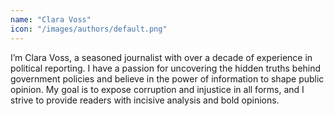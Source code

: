 ```yaml
---
name: "Clara Voss"
icon: "/images/authors/default.png"
---
```


I’m Clara Voss, a seasoned journalist with over a decade of experience in political reporting. I have a passion for uncovering the hidden truths behind government policies and believe in the power of information to shape public opinion. My goal is to expose corruption and injustice in all forms, and I strive to provide readers with incisive analysis and bold opinions.